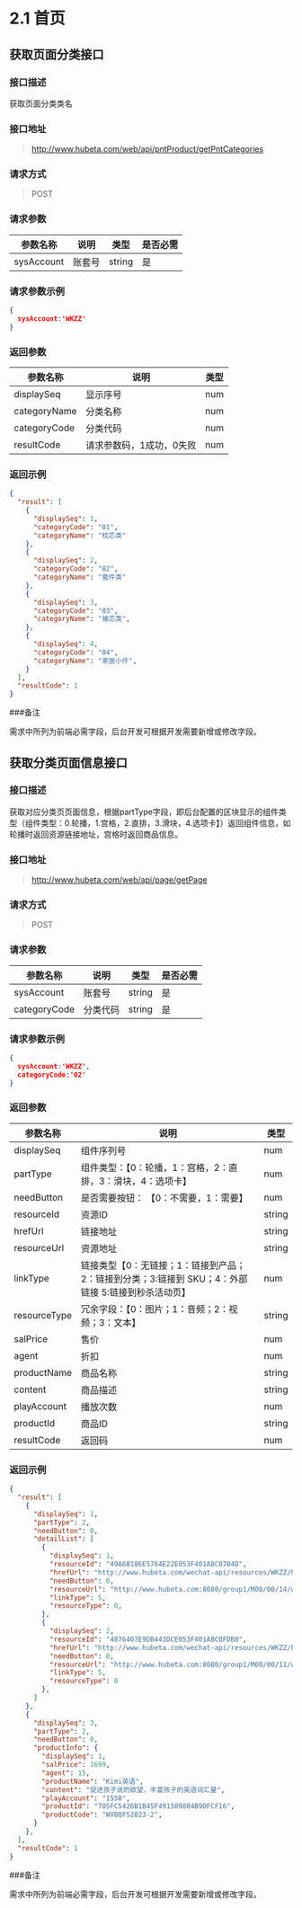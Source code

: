 # 2.1 首页

## 获取页面分类接口 [](#2.1.1)

### 接口描述

获取页面分类类名

### 接口地址

> http://www.hubeta.com/web/api/pntProduct/getPntCategories

### 请求方式

> POST

### 请求参数

| 参数名称 |说明 |类型 |是否必需|
| --------- | ------------ | ------ | ----- |
| sysAccount| 账套号 |string |是 |

### 请求参数示例

```json
{
  sysAccount:'WKZZ'
}
```

### 返回参数

| 参数名称 |说明 |类型 |
| --------- | ------------ | ------ |
| displaySeq | 显示序号 |num|
| categoryName | 分类名称 |num |
| categoryCode | 分类代码 |num |
| resultCode | 请求参数码，1成功，0失败 |num |

### 返回示例

```json
{
  "result": [
    {
      "displaySeq": 1,
      "categoryCode": "01",
      "categoryName": "枕芯类"
    },
    {
      "displaySeq": 2,
      "categoryCode": "02",
      "categoryName": "套件类"
    },
    {
      "displaySeq": 3,
      "categoryCode": "03",
      "categoryName": "被芯类",
    },
    {
      "displaySeq": 4,
      "categoryCode": "04",
      "categoryName": "家居小件",
    }
  ],
  "resultCode": 1
}
```

###备注

需求中所列为前端必需字段，后台开发可根据开发需要新增或修改字段。

## 获取分类页面信息接口

### 接口描述

获取对应分类页页面信息，根据partType字段，即后台配置的区块显示的组件类型（组件类型：0.轮播，1.宫格，2.直排，3.滑块，4.选项卡】）返回组件信息，如轮播时返回资源链接地址，宫格时返回商品信息。

### 接口地址

> http://www.hubeta.com/web/api/page/getPage

### 请求方式

> POST

### 请求参数

| 参数名称 |说明 |类型 |是否必需|
| --------- | ------------ | ------ | ----- |
| sysAccount | 账套号 |string |是 |
| categoryCode | 分类代码 |string |是 |

### 请求参数示例

```json
{
  sysAccount:'WKZZ',
  categoryCode:'02'
}
```

### 返回参数

| 参数名称 |说明 |类型 |
| --------- | ------------ | ------ |
| displaySeq | 组件序列号 |num|
| partType | 组件类型：【0：轮播，1：宫格，2：直排，3：滑块，4：选项卡】 |num|
| needButton | 是否需要按钮： 【0：不需要，1：需要】|num |
| resourceId | 资源ID |string|
| hrefUrl | 链接地址 |string |
| resourceUrl | 资源地址 |string |
| linkType | 链接类型【0：无链接；1：链接到产品；2：链接到分类；3:链接到 SKU；4：外部链接 5:链接到秒杀活动页】 |num|
| resourceType| 冗余字段：【0：图片；1：音频；2：视频；3：文本】 |string |
| salPrice | 售价 |num|
| agent | 折扣 |num|
| productName| 商品名称|string |
| content | 商品描述 | string |
| playAccount | 播放次数 | num |
| productId | 商品ID | string |
| resultCode | 返回码 | num |


### 返回示例

```json
{
  "result": [
    {
      "displaySeq": 1,
      "partType": 2,
      "needButton": 0,
      "detailList": [
        {
          "displaySeq": 1,
          "resourceId": "49A68186E5764E22E053F401A8C0704D",
          "hrefUrl": "http://www.hubeta.com/wechat-api/resources/WKZZ/html/activity/activity.html?sysAccount=WKZZ&ployId=9E7B20EF4D8C4ECB941804875FB3ECA1",
          "needButton": 0,
          "resourceUrl": "http://www.hubeta.com:8080/group1/M00/00/14/wKgB9Fi2bAKAWJ07AABPPREW8oY717.jpg",
          "linkType": 5,
          "resourceType": 0,
        },
        {
          "displaySeq": 2,
          "resourceId": "4876407E9DB443DCE053F401A8C0FDB0",
          "hrefUrl": "http://www.hubeta.com/wechat-api/resources/WKZZ/html/activity/activity.html?sysAccount=WKZZ&ployId=B2198CD7A9EF4C8783E7AED9BBE00A62",
          "needButton": 0,
          "resourceUrl": "http://www.hubeta.com:8080/group1/M00/00/11/wKgB9FiievKAValUAACzFWrIC5g161.jpg",
          "linkType": 5,
          "resourceType": 0
        },
      ]
    },
    {
      "displaySeq": 3,
      "partType": 2,
      "needButton": 0,
      "productInfo": {
        "displaySeq": 1,
        "salPrice": 1699,
        "agent": 15,
        "productName": "Kimi英语",
        "content": "促进孩子说的欲望，丰富孩子的英语词汇量",
        "playAccount": "1550",
        "productId": "705FC5426B1B45F491509804B9DFCF16",
        "productCode": "WVBQFS2023-2",
      }
    },
  ],
  "resultCode": 1
}
```

###备注

需求中所列为前端必需字段，后台开发可根据开发需要新增或修改字段。